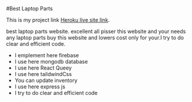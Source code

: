 #Best Laptop Parts

This is my project link [Heroku live site link]().


best laptop parts website. excellent all pisser this website and your needs any laptop parts buy this website and lowers cost only for your.I try to do clear and efficient code.

* I emplement here firebase
* I use here mongodb database
* I use here React Queey
* I use here taildwindCss
* You can update inventory 
* I use here express js
* I try to do clear and efficient code